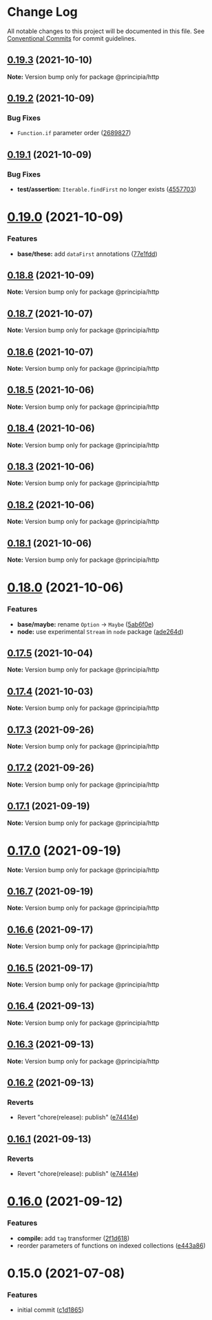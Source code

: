 # Change Log

All notable changes to this project will be documented in this file.
See [Conventional Commits](https://conventionalcommits.org) for commit guidelines.

## [0.19.3](https://github.com/0x706b/principia.ts/compare/@principia/http@0.19.2...@principia/http@0.19.3) (2021-10-10)

**Note:** Version bump only for package @principia/http





## [0.19.2](https://github.com/0x706b/principia.ts/compare/@principia/http@0.19.1...@principia/http@0.19.2) (2021-10-09)


### Bug Fixes

* `Function.if` parameter order ([2689827](https://github.com/0x706b/principia.ts/commit/2689827e45e3cb1a15d7fe16e6553c756a0c53fe))





## [0.19.1](https://github.com/0x706b/principia.ts/compare/@principia/http@0.19.0...@principia/http@0.19.1) (2021-10-09)


### Bug Fixes

* **test/assertion:** `Iterable.findFirst` no longer exists ([4557703](https://github.com/0x706b/principia.ts/commit/45577031d470df43abb922081e805458e1f97544))





# [0.19.0](https://github.com/0x706b/principia.ts/compare/@principia/http@0.18.8...@principia/http@0.19.0) (2021-10-09)


### Features

* **base/these:** add `dataFirst` annotations ([77e1fdd](https://github.com/0x706b/principia.ts/commit/77e1fdda4d4d4e7a2542bde78655589597441d50))





## [0.18.8](https://github.com/0x706b/principia.ts/compare/@principia/http@0.18.7...@principia/http@0.18.8) (2021-10-09)

**Note:** Version bump only for package @principia/http





## [0.18.7](https://github.com/0x706b/principia.ts/compare/@principia/http@0.18.6...@principia/http@0.18.7) (2021-10-07)

**Note:** Version bump only for package @principia/http





## [0.18.6](https://github.com/0x706b/principia.ts/compare/@principia/http@0.18.5...@principia/http@0.18.6) (2021-10-07)

**Note:** Version bump only for package @principia/http





## [0.18.5](https://github.com/0x706b/principia.ts/compare/@principia/http@0.18.4...@principia/http@0.18.5) (2021-10-06)

**Note:** Version bump only for package @principia/http





## [0.18.4](https://github.com/0x706b/principia.ts/compare/@principia/http@0.18.3...@principia/http@0.18.4) (2021-10-06)

**Note:** Version bump only for package @principia/http





## [0.18.3](https://github.com/0x706b/principia.ts/compare/@principia/http@0.18.2...@principia/http@0.18.3) (2021-10-06)

**Note:** Version bump only for package @principia/http





## [0.18.2](https://github.com/0x706b/principia.ts/compare/@principia/http@0.18.1...@principia/http@0.18.2) (2021-10-06)

**Note:** Version bump only for package @principia/http





## [0.18.1](https://github.com/0x706b/principia.ts/compare/@principia/http@0.18.0...@principia/http@0.18.1) (2021-10-06)

**Note:** Version bump only for package @principia/http





# [0.18.0](https://github.com/0x706b/principia.ts/compare/@principia/http@0.17.5...@principia/http@0.18.0) (2021-10-06)


### Features

* **base/maybe:** rename `Option` -> `Maybe` ([5ab6f0e](https://github.com/0x706b/principia.ts/commit/5ab6f0ee8b8ba03bc839dead064498d018667ebb))
* **node:** use experimental `Stream` in `node` package ([ade264d](https://github.com/0x706b/principia.ts/commit/ade264d3a13df7855a977535121c8f29cb2ab3b5))





## [0.17.5](https://github.com/0x706b/principia.ts/compare/@principia/http@0.17.4...@principia/http@0.17.5) (2021-10-04)

**Note:** Version bump only for package @principia/http





## [0.17.4](https://github.com/0x706b/principia.ts/compare/@principia/http@0.17.3...@principia/http@0.17.4) (2021-10-03)

**Note:** Version bump only for package @principia/http





## [0.17.3](https://github.com/0x706b/principia.ts/compare/@principia/http@0.17.2...@principia/http@0.17.3) (2021-09-26)

**Note:** Version bump only for package @principia/http





## [0.17.2](https://github.com/0x706b/principia.ts/compare/@principia/http@0.17.1...@principia/http@0.17.2) (2021-09-26)

**Note:** Version bump only for package @principia/http





## [0.17.1](https://github.com/0x706b/principia.ts/compare/@principia/http@0.17.0...@principia/http@0.17.1) (2021-09-19)

**Note:** Version bump only for package @principia/http





# [0.17.0](https://github.com/0x706b/principia.ts/compare/@principia/http@0.16.7...@principia/http@0.17.0) (2021-09-19)

**Note:** Version bump only for package @principia/http





## [0.16.7](https://github.com/0x706b/principia.ts/compare/@principia/http@0.16.6...@principia/http@0.16.7) (2021-09-19)

**Note:** Version bump only for package @principia/http





## [0.16.6](https://github.com/0x706b/principia.ts/compare/@principia/http@0.16.5...@principia/http@0.16.6) (2021-09-17)

**Note:** Version bump only for package @principia/http





## [0.16.5](https://github.com/0x706b/principia.ts/compare/@principia/http@0.16.4...@principia/http@0.16.5) (2021-09-17)

**Note:** Version bump only for package @principia/http





## [0.16.4](https://github.com/0x706b/principia.ts/compare/@principia/http@0.16.3...@principia/http@0.16.4) (2021-09-13)

**Note:** Version bump only for package @principia/http





## [0.16.3](https://github.com/0x706b/principia.ts/compare/@principia/http@0.16.2...@principia/http@0.16.3) (2021-09-13)

**Note:** Version bump only for package @principia/http





## [0.16.2](https://github.com/0x706b/principia.ts/compare/@principia/http@0.16.1...@principia/http@0.16.2) (2021-09-13)


### Reverts

* Revert "chore(release): publish" ([e74414e](https://github.com/0x706b/principia.ts/commit/e74414effa51392092770ecd542b55608dbb1201))





## [0.16.1](https://github.com/0x706b/principia.ts/compare/@principia/http@0.16.1...@principia/http@0.16.1) (2021-09-13)


### Reverts

* Revert "chore(release): publish" ([e74414e](https://github.com/0x706b/principia.ts/commit/e74414effa51392092770ecd542b55608dbb1201))





# [0.16.0](https://github.com/0x706b/principia.ts/compare/@principia/http@0.15.0...@principia/http@0.16.0) (2021-09-12)


### Features

* **compile:** add `tag` transformer ([2f1d618](https://github.com/0x706b/principia.ts/commit/2f1d6186a69804b169d7dc2eb96346d612fd3582))
* reorder parameters of functions on indexed collections ([e443a86](https://github.com/0x706b/principia.ts/commit/e443a86d4f91c80a2919070f23cc28755af561d0))





# 0.15.0 (2021-07-08)


### Features

* initial commit ([c1d1865](https://github.com/0x706b/principia.ts/commit/c1d1865d93b8c7762c4cdfa912360f467c0bae02))
